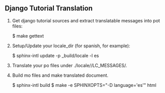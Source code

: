 Django Tutorial Translation
---------------------------

1. Get django tutorial sources and extract translatable messages into pot files:

    $ make gettext

2. Setup/Update your locale_dir (for spanish, for example):

    $ sphinx-intl update -p _build/locale -l es

3. Translate your po files under ./locale/<lang>/LC_MESSAGES/.

4. Build mo files and make translated document.

    $ sphinx-intl build
    $ make -e SPHINXOPTS="-D language='es'" html
